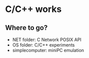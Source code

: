 # C/C++ works
## Where to go?
- NET folder: C Network POSIX API
- OS folder: C/C++ experiments
- simplecomputer: miniPC emulation
